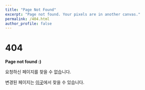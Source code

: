 ```yaml
---
title: "Page Not Found"
excerpt: "Page not found. Your pixels are in another canvas."
permalink: /404.html
author_profile: false
---
```


<h1>404</h1>
<p><strong>Page not found :)</strong></p>
<p>요청하신 페이지를 찾을 수 없습니다.</p>
<p>변경된 페이지는 <a href="https://froggydisk.github.io">이곳</a>에서 찾을 수 있습니다.</p>
